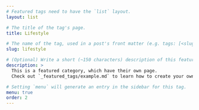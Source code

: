 ```yaml
---
# Featured tags need to have the `list` layout.
layout: list

# The title of the tag's page.
title: Lifestyle

# The name of the tag, used in a post's front matter (e.g. tags: [<slug>]).
slug: lifestyle

# (Optional) Write a short (~150 characters) description of this featured tag.
description: >
  This is a featured category, which have their own page.
  Check out `_featured_tags/example.md` to learn how to create your own.

# Setting `menu` will generate an entry in the sidebar for this tag.
menu: true
order: 2
---
```

